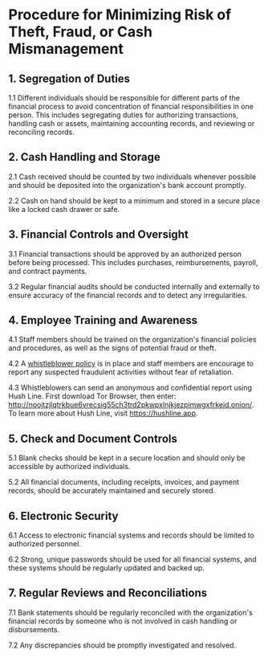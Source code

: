 # Procedure for Minimizing Risk of Theft, Fraud, or Cash Mismanagement

## 1. Segregation of Duties

1.1 Different individuals should be responsible for different parts of the financial process to avoid concentration of financial responsibilities in one person. This includes segregating duties for authorizing transactions, handling cash or assets, maintaining accounting records, and reviewing or reconciling records.

## 2. Cash Handling and Storage

2.1 Cash received should be counted by two individuals whenever possible and should be deposited into the organization's bank account promptly.

2.2 Cash on hand should be kept to a minimum and stored in a secure place like a locked cash drawer or safe.

## 3. Financial Controls and Oversight

3.1 Financial transactions should be approved by an authorized person before being processed. This includes purchases, reimbursements, payroll, and contract payments.

3.2 Regular financial audits should be conducted internally and externally to ensure accuracy of the financial records and to detect any irregularities.

## 4. Employee Training and Awareness

4.1 Staff members should be trained on the organization's financial policies and procedures, as well as the signs of potential fraud or theft.

4.2 A [whistleblower policy](https://github.com/scidsg/business-resources/blob/main/Policies%20%26%20Procedures/Whistleblower%20Policy.md) is in place and staff members are encourage to report any suspected fraudulent activities without fear of retaliation.

4.3 Whistleblowers can send an anonymous and confidential report using Hush Line. First download Tor Browser, then enter: http://noojtzjlqtrkbue6vrecsig55ch3trd2pkwpxlnjkjezpimwgxfrkeid.onion/. To learn more about Hush Line, visit https://hushline.app.
## 5. Check and Document Controls

5.1 Blank checks should be kept in a secure location and should only be accessible by authorized individuals.

5.2 All financial documents, including receipts, invoices, and payment records, should be accurately maintained and securely stored.

## 6. Electronic Security

6.1 Access to electronic financial systems and records should be limited to authorized personnel.

6.2 Strong, unique passwords should be used for all financial systems, and these systems should be regularly updated and backed up.

## 7. Regular Reviews and Reconciliations

7.1 Bank statements should be regularly reconciled with the organization's financial records by someone who is not involved in cash handling or disbursements.

7.2 Any discrepancies should be promptly investigated and resolved.
